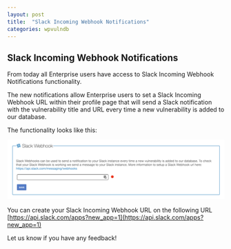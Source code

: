 ```yaml
---
layout: post
title:  "Slack Incoming Webhook Notifications"
categories: wpvulndb
---
```


## Slack Incoming Webhook Notifications

From today all Enterprise users have access to Slack Incoming Webhook Notifications functionality.

The new notifications allow Enterprise users to set a Slack Incoming Webhook URL within their profile page that will send a Slack notification with the vulnerability title and URL every time a new vulnerability is added to our database.

The functionality looks like this:

![WPScan Dradis](/assets/posts/slack-notifications/slack-notifications.png)

You can create your Slack Incoming Webhook URL on the following URL [https://api.slack.com/apps?new_app=1](https://api.slack.com/apps?new_app=1)

Let us know if you have any feedback!
